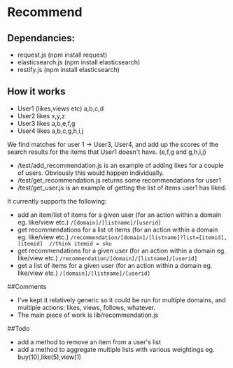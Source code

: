 # Recommend

## Dependancies:
- request.js  (npm install request)
- elasticsearch.js (npm install elasticsearch)
- restify.js (npm install elasticsearch)

## How it works

- User1 (likes,views etc) a,b,c,d
- User2 likes x,y,z
- User3 likes a,b,e,f,g
- User4 likes a,b,c,g,h,i,j

We find matches for user 1  -> User3, User4, and add up the scores of the search results for the items that User1 doesn't have. (e,f,g and g,h,i,j)

- /test/add_recommendation.js is an example of adding likes for a couple of users. Obviously this would happen individually.
-  /test/get_recommendation.js returns some recommendations for user1
-  /test/get_user.js is an example of getting the list of items user1 has liked.

It currently supports the following:
- add an item/list of items for a given user (for an action within a domain eg. like/view etc.)
		```/[domain]/[listname]/[userid]```
- get recommendations for a list ot items (for an action within a domain eg. like/view etc.)
		```/recommendation/[domain]/[listname]?list=[itemid],[itemid]  //think itemid = sku ```
- get recommendations for a given user (for an action within a domain eg. like/view etc.)
		```/recommendation/[domain]/[listname]/[userid]```
- get a list of items for a given user (for an action within a domain eg. like/view etc.)
		```/[domain]/[listname]/[userid]```
	
##Comments
* I've kept it relatively generic so it could be run for multiple domains, and multiple actions: likes, views, follows, whatever.
* The main piece of work is lib/recommendation.js

##Todo
- add a method to remove an item from a user's list
-  add a method to aggregate multiple lists with various weightings eg. buy(10),like(5),view(1)




